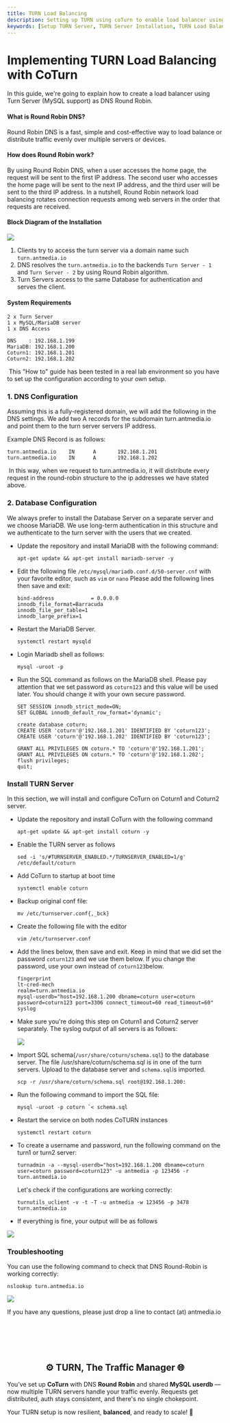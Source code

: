 ```yaml
---
title: TURN Load Balancing
description: Setting up TURN using coTurn to enable load balancer using Turn Server as Round Robin DNS.
keywords: [Setup TURN Server, TURN Server Installation, TURN Load Balancing, TURN Server using coTurn Installation, coTURN Quick Installation, Setup TURN using coTurn, Ant Media Server Documentation, Ant Media Server Tutorials]
---
```


# Implementing TURN Load Balancing with CoTurn

In this guide, we're going to explain how to create a load balancer using Turn Server (MySQL support) as DNS Round Robin.

#### What is Round Robin DNS?

Round Robin DNS is a fast, simple and cost-effective way to load balance or distribute traffic evenly over multiple servers or devices.

#### How does Round Robin work?

By using Round Robin DNS, when a user accesses the home page, the request will be sent to the first IP address. The second user who accesses the home page will be sent to the next IP address, and the third user will be sent to the third IP address. In a nutshell, Round Robin network load balancing rotates connection requests among web servers in the order that requests are received.

#### Block Diagram of the Installation  
![](@site/static/img/turn_dns_round_robin.png)

1.  Clients try to access the turn server via a domain name such ```turn.antmedia.io```
2.  DNS resolves the ```turn.antmedia.io``` to the backends ```Turn Server - 1``` and ```Turn Server - 2``` by using Round Robin algorithm.
3.  Turn Servers access to the same Database for authentication and serves the client.

#### System Requirements

    2 x Turn Server
    1 x MySQL/MariaDB server
    1 x DNS Access

    DNS    : 192.168.1.199
    MariaDB: 192.168.1.200
    Coturn1: 192.168.1.201
    Coturn2: 192.168.1.202

 This "How to" guide has been tested in a real lab environment so you have to set up the configuration according to your own setup.

### 1\. DNS Configuration

Assuming this is a fully-registered domain, we will add the following in the DNS settings. We add two A records for the subdomain turn.antmedia.io and point them to the turn server servers IP address.

Example DNS Record is as follows:

    turn.antmedia.io	IN		A		192.168.1.201
    turn.antmedia.io	IN		A		192.168.1.202

 In this way, when we request to turn.antmedia.io, it will distribute every request in the round-robin structure to the ip addresses we have stated above.

### 2\. Database Configuration

We always prefer to install the Database Server on a separate server and we choose MariaDB. We use long-term authentication in this structure and we authenticate to the turn server with the users that we created.

*   Update the repository and install MariaDB with the following command:
    
        apt-get update && apt-get install mariadb-server -y
    
*   Edit the following file ```/etc/mysql/mariadb.conf.d/50-server.cnf``` with your favorite editor, such as ```vim``` or ```nano``` Please add the following lines then save and exit:
    
        bind-address            = 0.0.0.0
        innodb_file_format=Barracuda
        innodb_file_per_table=1
        innodb_large_prefix=1
    
*   Restart the MariaDB Server.
    
    ```systemctl restart mysqld```
    
*   Login Mariadb shell as follows:
    
    ```mysql -uroot -p```
    
*   Run the SQL command as follows on the MariaDB shell. Please pay attention that we set password as ```coturn123``` and this value will be used later. You should change it with your own secure password.
    
        SET SESSION innodb_strict_mode=ON;
        SET GLOBAL innodb_default_row_format='dynamic';
        
        create database coturn;
        CREATE USER 'coturn'@'192.168.1.201' IDENTIFIED BY 'coturn123';
        CREATE USER 'coturn'@'192.168.1.202' IDENTIFIED BY 'coturn123';
        
        GRANT ALL PRIVILEGES ON coturn.* TO 'coturn'@'192.168.1.201';
        GRANT ALL PRIVILEGES ON coturn.* TO 'coturn'@'192.168.1.202';
        flush privileges;
        quit;
    

### Install TURN Server

In this section, we will install and configure CoTurn on Coturn1 and Coturn2 server.

*   Update the repository and install CoTurn with the following command
    
    ```apt-get update && apt-get install coturn -y```
    
*   Enable the TURN server as follows
    
    ```sed -i 's/#TURNSERVER_ENABLED.*/TURNSERVER_ENABLED=1/g' /etc/default/coturn```
    
*   Add CoTurn to startup at boot time
    
    ```systemctl enable coturn```
    
*   Backup original conf file:
    
    ```mv /etc/turnserver.conf{,_bck}```
    
*   Create the following file with the editor
    
    ```vim /etc/turnserver.conf```
    
*   Add the lines below, then save and exit. Keep in mind that we did set the password ```coturn123``` and we use them below. If you change the password, use your own instead       of ```coturn123```below.
    
        fingerprint
        lt-cred-mech
        realm=turn.antmedia.io
        mysql-userdb="host=192.168.1.200 dbname=coturn user=coturn password=coturn123 port=3306 connect_timeout=60 read_timeout=60"
        syslog
    
*   Make sure you're doing this step on Coturn1 and Coturn2 server separately. The syslog output of all servers is as follows:
    
    ![](@site/static/img/coturn-2.png)
    
*   Import SQL schema(```/usr/share/coturn/schema.sql```) to the database server. The file /usr/share/coturn/schema.sql is in one of the turn servers. Upload to the database        server and ```schema.sql```is imported.
    
    ```scp -r /usr/share/coturn/schema.sql root@192.168.1.200:```
    
*   Run the following command to import the SQL file:
    
    ```mysql -uroot -p coturn `< schema.sql```
    
*   Restart the service on both nodes CoTURN instances
    
    ```systemctl restart coturn```
    
*   To create a username and password, run the following command on the turn1 or turn2 server:
    
    ```turnadmin -a --mysql-userdb="host=192.168.1.200 dbname=coturn user=coturn password=coturn123" -u antmedia -p 123456 -r turn.antmedia.io```
    
    Let's check if the configurations are working correctly:
    
    ```turnutils_uclient -v -t -T -u antmedia -w 123456 -p 3478 turn.antmedia.io```
    
*   If everything is fine, your output will be as follows

![](@site/static/img/coturn-output.png)

### Troubleshooting

You can use the following command to check that DNS Round-Robin is working correctly:

```nslookup turn.antmedia.io```

![](@site/static/img/coturn-nslookup.png)

If you have any questions, please just drop a line to contact (at) antmedia.io

<br /><br />
---

<div align="center">
<h2> ⚙️ TURN, The Traffic Manager 🌐 </h2>
</div>

You’ve set up **CoTurn** with DNS **Round Robin** and shared **MySQL userdb** — now multiple TURN servers handle your traffic evenly. Requests get distributed, auth stays consistent, and there's no single chokepoint.

Your TURN setup is now resilient, **balanced**, and ready to scale! 🚀
